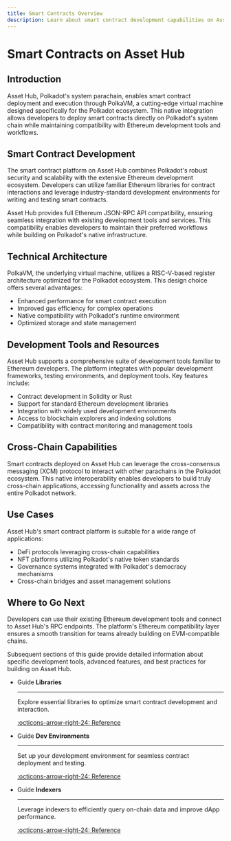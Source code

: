 ```yaml
---
title: Smart Contracts Overview
description: Learn about smart contract development capabilities on Asset Hub, Polkadot's system parachain, featuring PolkaVM and Ethereum compatibility.
---
```


# Smart Contracts on Asset Hub

## Introduction

Asset Hub, Polkadot's system parachain, enables smart contract deployment and execution through PolkaVM, a cutting-edge virtual machine designed specifically for the Polkadot ecosystem. This native integration allows developers to deploy smart contracts directly on Polkadot's system chain while maintaining compatibility with Ethereum development tools and workflows.

## Smart Contract Development

The smart contract platform on Asset Hub combines Polkadot's robust security and scalability with the extensive Ethereum development ecosystem. Developers can utilize familiar Ethereum libraries for contract interactions and leverage industry-standard development environments for writing and testing smart contracts.

Asset Hub provides full Ethereum JSON-RPC API compatibility, ensuring seamless integration with existing development tools and services. This compatibility enables developers to maintain their preferred workflows while building on Polkadot's native infrastructure.

## Technical Architecture

PolkaVM, the underlying virtual machine, utilizes a RISC-V-based register architecture optimized for the Polkadot ecosystem. This design choice offers several advantages:

- Enhanced performance for smart contract execution
- Improved gas efficiency for complex operations
- Native compatibility with Polkadot's runtime environment
- Optimized storage and state management

## Development Tools and Resources

Asset Hub supports a comprehensive suite of development tools familiar to Ethereum developers. The platform integrates with popular development frameworks, testing environments, and deployment tools. Key features include:

- Contract development in Solidity or Rust
- Support for standard Ethereum development libraries
- Integration with widely used development environments
- Access to blockchain explorers and indexing solutions
- Compatibility with contract monitoring and management tools

## Cross-Chain Capabilities

Smart contracts deployed on Asset Hub can leverage the cross-consensus messaging (XCM) protocol to interact with other parachains in the Polkadot ecosystem. This native interoperability enables developers to build truly cross-chain applications, accessing functionality and assets across the entire Polkadot network.

## Use Cases

Asset Hub's smart contract platform is suitable for a wide range of applications:

- DeFi protocols leveraging cross-chain capabilities
- NFT platforms utilizing Polkadot's native token standards
- Governance systems integrated with Polkadot's democracy mechanisms
- Cross-chain bridges and asset management solutions

## Where to Go Next

Developers can use their existing Ethereum development tools and connect to Asset Hub's RPC endpoints. The platform's Ethereum compatibility layer ensures a smooth transition for teams already building on EVM-compatible chains.

Subsequent sections of this guide provide detailed information about specific development tools, advanced features, and best practices for building on Asset Hub.

<div class="grid cards" markdown>

-   <span class="badge guide">Guide</span> __Libraries__

    ---

    Explore essential libraries to optimize smart contract development and interaction.

    [:octicons-arrow-right-24: Reference](/develop/smart-contracts/evm-toolkit/libraries/)

-   <span class="badge guide">Guide</span> __Dev Environments__

    ---

    Set up your development environment for seamless contract deployment and testing.

    [:octicons-arrow-right-24: Reference](/develop/smart-contracts/evm-toolkit/dev-environments/)

-   <span class="badge guide">Guide</span> __Indexers__

    ---

    Leverage indexers to efficiently query on-chain data and improve dApp performance.

    [:octicons-arrow-right-24: Reference](/develop/smart-contracts/evm-toolkit/indexers/)

</div>